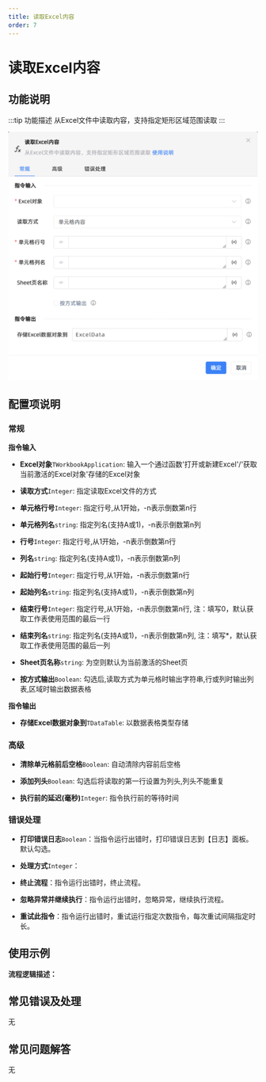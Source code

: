 ```yaml
---
title: 读取Excel内容
order: 7
---
```


# 读取Excel内容

## 功能说明

:::tip 功能描述
从Excel文件中读取内容，支持指定矩形区域范围读取
:::

![读取Excel内容](../../../assets/读取Excel内容_command.png)

## 配置项说明

### 常规

**指令输入**

- **Excel对象**`TWorkbookApplication`: 输入一个通过函数'打开或新建Excel'/'获取当前激活的Excel对象'存储的Excel对象

- **读取方式**`Integer`: 指定读取Excel文件的方式

- **单元格行号**`Integer`: 指定行号,从1开始，-n表示倒数第n行

- **单元格列名**`string`: 指定列名(支持A或1)，-n表示倒数第n列

- **行号**`Integer`: 指定行号,从1开始，-n表示倒数第n行

- **列名**`string`: 指定列名(支持A或1)，-n表示倒数第n列

- **起始行号**`Integer`: 指定行号,从1开始，-n表示倒数第n行

- **起始列名**`string`: 指定列名(支持A或1)，-n表示倒数第n列

- **结束行号**`Integer`: 指定行号,从1开始，-n表示倒数第n行, 注：填写0，默认获取工作表使用范围的最后一行

- **结束列名**`string`: 指定列名(支持A或1)，-n表示倒数第n列, 注：填写*，默认获取工作表使用范围的最后一列

- **Sheet页名称**`string`: 为空则默认为当前激活的Sheet页

- **按方式输出**`Boolean`: 勾选后,读取方式为单元格时输出字符串,行或列时输出列表,区域时输出数据表格


**指令输出**

- **存储Excel数据对象到**`TDataTable`: 以数据表格类型存储

### 高级

- **清除单元格前后空格**`Boolean`: 自动清除内容前后空格

- **添加列头**`Boolean`: 勾选后将读取的第一行设置为列头,列头不能重复

- **执行前的延迟(毫秒)**`Integer`: 指令执行前的等待时间

### 错误处理

- **打印错误日志**`Boolean`：当指令运行出错时，打印错误日志到【日志】面板。默认勾选。

- **处理方式**`Integer`：

 - **终止流程**：指令运行出错时，终止流程。

 - **忽略异常并继续执行**：指令运行出错时，忽略异常，继续执行流程。

 - **重试此指令**：指令运行出错时，重试运行指定次数指令，每次重试间隔指定时长。

## 使用示例

**流程逻辑描述：** 

## 常见错误及处理

无

## 常见问题解答

无

